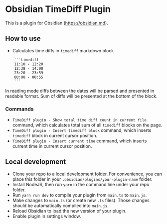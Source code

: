 # Obsidian TimeDiff Plugin

This is a plugin for Obsidian (https://obsidian.md).
## How to use

* Calculates time diffs in `timediff` markdown block
```
	```timediff
	11:10 - 12:20
	12:38 - 14:00
	23:20 - 23:59
	00:00 - 00:55
	```
```
In reading mode diffs between the dates will be parsed and presented in readable format.
Sum of diffs will be presented at the bottom of the block.

### Commands
* `TimeDiff plugin - Show total time diff count in current file` command, which calculates total sum of all `timediff` blocks on the page.
* `TimeDiff plugin - Insert timediff block` command, which inserts `timediff` block in current cursor position.
* `TimeDiff plugin - Insert current time` command, which inserts current time in current cursor position.

## Local development

- Clone your repo to a local development folder. For convenience, you can place this folder in your `.obsidian/plugins/your-plugin-name` folder.
- Install NodeJS, then run `yarn` in the command line under your repo folder.
- Run `yarn run dev` to compile your plugin from `main.ts` to `main.js`.
- Make changes to `main.ts` (or create new `.ts` files). Those changes should be automatically compiled into `main.js`.
- Reload Obsidian to load the new version of your plugin.
- Enable plugin in settings window.

